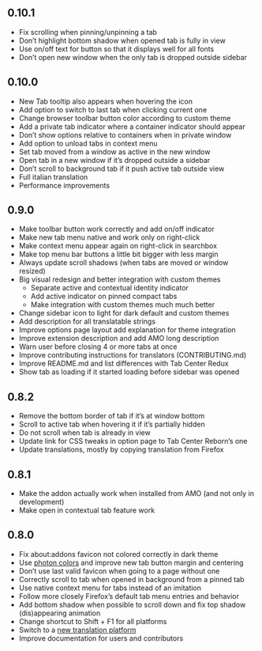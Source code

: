 ## 0.10.1

- Fix scrolling when pinning/unpinning a tab
- Don’t highlight bottom shadow when opened tab is fully in view
- Use on/off text for button so that it displays well for all fonts
- Don’t open new window when the only tab is dropped outside sidebar

## 0.10.0

- New Tab tooltip also appears when hovering the icon
- Add option to switch to last tab when clicking current one
- Change browser toolbar button color according to custom theme
- Add a private tab indicator where a container indicator should appear
- Don’t show options relative to containers when in private window
- Add option to unload tabs in context menu
- Set tab moved from a window as active in the new window
- Open tab in a new window if it’s dropped outside a sidebar
- Don’t scroll to background tab if it push active tab outside view
- Full italian translation
- Performance improvements

## 0.9.0

- Make toolbar button work correctly and add on/off indicator
- Make new tab menu native and work only on right-click
- Make context menu appear again on right-click in searchbox
- Make top menu bar buttons a little bit bigger with less margin
- Always update scroll shadows (when tabs are moved or window resized)
- Big visual redesign and better integration with custom themes
  - Separate active and contextual identity indicator
  - Add active indicator on pinned compact tabs
  - Make integration with custom themes much much better
- Change sidebar icon to light for dark default and custom themes
- Add description for all translatable strings
- Improve options page layout add explanation for theme integration
- Improve extension description and add AMO long description
- Warn user before closing 4 or more tabs at once
- Improve contributing instructions for translators (CONTRIBUTING.md)
- Improve README.md and list differences with Tab Center Redux
- Show tab as loading if it started loading before sidebar was opened

## 0.8.2

- Remove the bottom border of tab if it’s at window bottom
- Scroll to active tab when hovering it if it’s partially hidden
- Do not scroll when tab is already in view
- Update link for CSS tweaks in option page to Tab Center Reborn’s one
- Update translations, mostly by copying translation from Firefox

## 0.8.1

- Make the addon actually work when installed from AMO (and not only in development)
- Make open in contextual tab feature work

## 0.8.0

- Fix about:addons favicon not colored correctly in dark theme
- Use [photon colors](https://design.firefox.com/photon/visuals/color.html) and improve new tab button margin and centering
- Don’t use last valid favicon when going to a page without one
- Correctly scroll to tab when opened in background from a pinned tab
- Use native context menu for tabs instead of an imitation
- Follow more closely Firefox’s default tab menu entries and behavior
- Add bottom shadow when possible to scroll down and fix top shadow (dis)appearing animation
- Change shortcut to Shift + F1 for all platforms
- Switch to a [new translation platform](https://translate.funkwhale.audio/projects/tabcenter-reborn/interface/)
- Improve documentation for users and contributors
